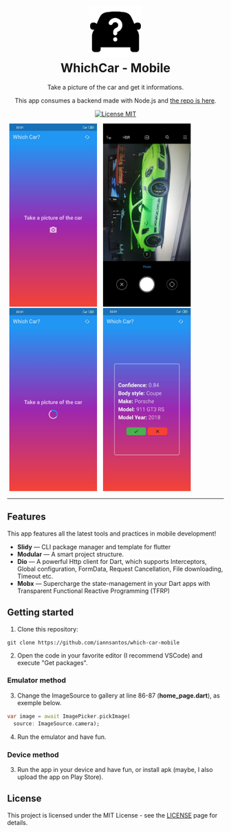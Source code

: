 <h1 align="center">
  <img src="assets/car.png" alt="car question" width="120">
<br>
WhichCar - Mobile
</h1>

<p align="center">Take a picture of the car and get it informations.</p>
<p align="center">This app consumes a backend made with Node.js and <a target="_blank" href="https://github.com/iannsantos/which-car-backend">the repo is here</a>.</p>

<p align="center">
  <a href="https://opensource.org/licenses/MIT">
    <img src="https://img.shields.io/badge/License-MIT-blue.svg" alt="License MIT">
  </a>
</p>

<div>
  <img src="assets/presentation1.jpeg" alt="presentation1" height="425" hspace="5">
  <img src="assets/presentation2.jpeg" alt="presentation2" height="425" hspace="5">
  <img src="assets/presentation3.jpeg" alt="presentation3" height="425" hspace="5">
  <img src="assets/presentation4.jpeg" alt="presentation4" height="425" hspace="5">
</div>

<hr />

## Features
This app features all the latest tools and practices in mobile development!

- **Slidy** — CLI package manager and template for flutter
- **Modular** — A smart project structure.
- **Dio** — A powerful Http client for Dart, which supports Interceptors, Global configuration, FormData, Request Cancellation, File downloading, Timeout etc.
- **Mobx** — Supercharge the state-management in your Dart apps with Transparent Functional Reactive Programming (TFRP)

## Getting started
1. Clone this repository:
```
git clone https://github.com/iannsantos/which-car-mobile
```
2. Open the code in your favorite editor (I recommend VSCode) and execute "Get packages".

### Emulator method
3. Change the ImageSource to gallery at line 86-87 (**home_page.dart**), as exemple below. 
```dart
var image = await ImagePicker.pickImage(
  source: ImageSource.camera);
```
4. Run the emulator and have fun.

### Device method
3. Run the app in your device and have fun, or install apk (maybe, I also upload the app on Play Store).

## License

This project is licensed under the MIT License - see the [LICENSE](https://opensource.org/licenses/MIT) page for details.
